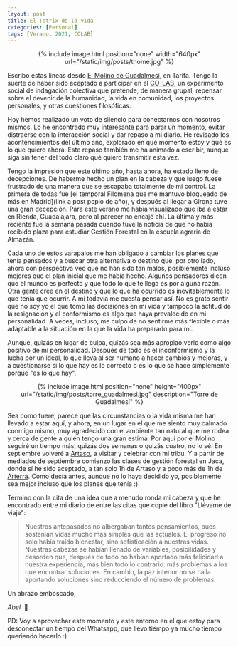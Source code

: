 ```yaml
---
layout: post
title: El Tetrix de la vida
categories: [Personal]
tags: [Verano, 2021, COLAB]
---
```


<center>
{% include image.html position="none" width="640px" url="/static/img/posts/thome.jpg" %}
</center>


Escribo estas líneas desde [El Molino de Guadalmesí](https://www.molinodeguadalmesi.com/), en Tarifa. Tengo la suerte de haber sido aceptado a participar en el [CO-LAB](http://flowinout.com/international-regeneration-co-laboratory/), un experimento social de indagación colectiva que pretende, de manera grupal, repensar sobre el devenir de la humanidad, la vida en comunidad, los proyectos personales, y otras cuestiones filosóficas.

Hoy hemos realizado un voto de silencio para conectarnos con nosotros mismos. Lo he encontrado muy interesante para parar un momento, evitar distraerse con la interacción social y dar repaso a mi diario. He revisado los acontencimientos del último año, explorado en qué momento estoy y qué es lo que quiero ahora. Este repaso también me ha animado a escribir, aunque siga sin tener del todo claro qué quiero transmitir esta vez.

Tengo la impresión que este último año, hasta ahora, ha estado lleno de decepciones. De haberme hecho un plan en la cabeza y que luego fuese frustrado de una manera que se escapaba totalmente de mi control. La primera de todas fue [el temporal Filomena que me mantuvo bloqueado de más en Madrid](link a post pcpio de año), y después al llegar a Girona tuve una gran decepción. Para este verano me había visualizado que iba a estar en Rienda, Guadalajara, pero al parecer no encajé ahí. La última y más reciente fue la semana pasada cuando tuve la noticia de que no había recibido plaza para estudiar Gestión Forestal en la escuela agraria de Almazán.

Cada uno de estos varapalos me han obligado a cambiar los planes que tenía pensados y a buscar otra alternativa o destino que, por otro lado, ahora con perspectiva veo que no han sido tan malos, posiblemente incluso mejores que el plan inicial que me había hecho. Algunos pensadores dicen que el mundo es perfecto y que todo lo que te llega es por alguna razón. Otra gente cree en el destino y que lo que ha ocurrido es inevitablemente lo que tenía que ocurrir. A mí todavía me cuesta pensar así. No es grato sentir que no soy yo el que tomo las decisiones en mi vida y tampoco la actitud de la resignación y el conformismo es algo que haya prevalecido en mi personalidad. A veces, incluso, me culpo de no sentirme más flexible o más adaptable a la situación en la que la vida ha preparado para mí.

Aunque, quizás en lugar de culpa, quizás sea más apropiao verlo como algo positivo de mi personalidad. Después de todo es el inconformismo y la lucha por un ideal, lo que lleva al ser humano a hacer cambios y mejoras, y a cuestionarse si lo que hay es lo correcto o es lo que se hace simplemente porque "es lo que hay".

<center>
{% include image.html position="none" height="400px" url="/static/img/posts/torre_guadalmesi.jpg" description="Torre de Guadalmesí" %}
</center>

Sea como fuere, parece que las circunstancias o la vida misma me han llevado a estar aquí, y ahora, en un lugar en el que me siento muy calmado conmigo mismo, muy agradecido con el ambiente tan natural que me rodea y cerca de gente a quién tengo una gran estima. Por aquí por el Molino seguiré un tiempo más, quizás dos semanas o quizás cuatro, no lo sé. En septiembre volveré a [Artaso](/artaso.html), a visitar y celebrar con mi tribu. Y a partir de mediados de septiembre comienzo las clases de gestión forestal en Jaca, donde sí he sido aceptado, a tan solo 1h de Artaso y a poco más de 1h de [Arterra](/arterra_nuevo_destino.html). Como decía antes, aunque no lo haya decidido yo, posiblemente sea mejor incluso que los planes que tenía :).

Termino con la cita de una idea que a menudo ronda mi cabeza y que he encontrado entre mi diario de entre las citas que copié del libro "Llévame de viaje":

> Nuestros antepasados no albergaban tantos pensamientos, pues sostenían vidas mucho más simples que las actuales. El progreso no solo había traído bienestar, sino sofisticación a nuestras vidas. Nuestras cabezas se habían llenado de variables, posibilidades y desorden que, después de todo no habían aportado más felicidad a nuestra experiencia, más bien todo lo contrario: más problemas a los que encontrar soluciones. En cambio, la paz interior no se halla aportando soluciones sino reducciendo el número de problemas.


Un abrazo emboscado,


*Abel* &nbsp;🍃


PD: Voy a aprovechar este momento y este entorno en el que estoy para desconectar un tiempo del Whatsapp, que llevo tiempo ya mucho tiempo queriendo hacerlo :)
